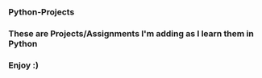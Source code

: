 ### Python-Projects

### These are Projects/Assignments I'm adding as I learn them in Python

### Enjoy :)
